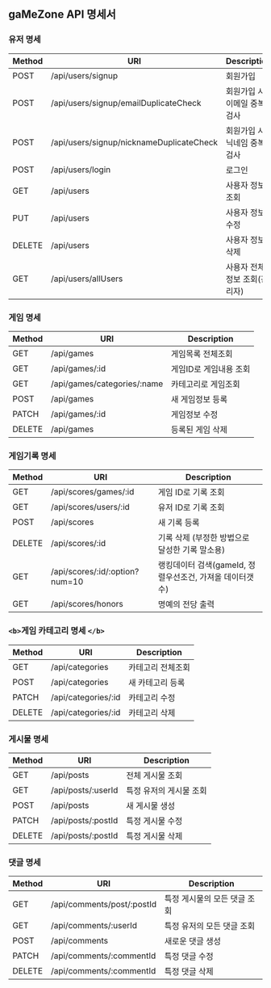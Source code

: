 ## gaMeZone API 명세서

### **유저 명세**

| Method | URI                                      | Description                   |
| ------ | ---------------------------------------- | ----------------------------- |
| POST   | /api/users/signup                        | 회원가입                      |
| POST   | /api/users/signup/emailDuplicateCheck    | 회원가입 시 이메일 중복검사   |
| POST   | /api/users/signup/nicknameDuplicateCheck | 회원가입 시 닉네임 중복검사   |
| POST   | /api/users/login                         | 로그인                        |
| GET    | /api/users                               | 사용자 정보 조회              |
| PUT    | /api/users                               | 사용자 정보 수정              |
| DELETE | /api/users                               | 사용자 정보 삭제              |
| GET    | /api/users/allUsers                      | 사용자 전체 정보 조회(관리자) |

### 게임 명세

| Method | URI                         | Description            |
| ------ | --------------------------- | ---------------------- |
| GET    | /api/games                  | 게임목록 전체조회      |
| GET    | /api/games/:id              | 게임ID로 게임내용 조회 |
| GET    | /api/games/categories/:name | 카테고리로 게임조회    |
| POST   | /api/games                  | 새 게임정보 등록       |
| PATCH  | /api/games/:id              | 게임정보 수정          |
| DELETE | /api/games                  | 등록된 게임 삭제       |

### 게임기록 명세

| Method | URI                            | Description                                              |
| ------ | ------------------------------ | -------------------------------------------------------- |
| GET    | /api/scores/games/:id          | 게임 ID로 기록 조회                                      |
| GET    | /api/scores/users/:id          | 유저 ID로 기록 조회                                      |
| POST   | /api/scores                    | 새 기록 등록                                             |
| DELETE | /api/scores/:id                | 기록 삭제 (부정한 방법으로 달성한 기록 말소용)           |
| GET    | /api/scores/:id/:option?num=10 | 랭킹데이터 검색(gameId, 정렬우선조건, 가져올 데이터갯수) |
| GET    | /api/scores/honors             | 명예의 전당 출력                                         |

### `<b>`게임 카테고리 명세 `</b>`

| Method | URI                 | Description       |
| ------ | ------------------- | ----------------- |
| GET    | /api/categories     | 카테고리 전체조회 |
| POST   | /api/categories     | 새 카테고리 등록  |
| PATCH  | /api/categories/:id | 카테고리 수정     |
| DELETE | /api/categories/:id | 카테고리 삭제     |

### 게시물 명세

| Method | URI                | Description             |
| ------ | ------------------ | ----------------------- |
| GET    | /api/posts         | 전체 게시물 조회        |
| GET    | /api/posts/:userId | 특정 유저의 게시물 조회 |
| POST   | /api/posts         | 새 게시물 생성          |
| PATCH  | /api/posts/:postId | 특정 게시물 수정        |
| DELETE | /api/posts/:postId | 특정 게시물 삭제        |

### 댓글 명세

| Method | URI                        | Description                  |
| ------ | -------------------------- | ---------------------------- |
| GET    | /api/comments/post/:postId | 특정 게시물의 모든 댓글 조회 |
| GET    | /api/comments/:userId      | 특정 유저의 모든 댓글 조회   |
| POST   | /api/comments              | 새로운 댓글 생성             |
| PATCH  | /api/comments/:commentId   | 특정 댓글 수정               |
| DELETE | /api/comments/:commentId   | 특정 댓글 삭제               |
